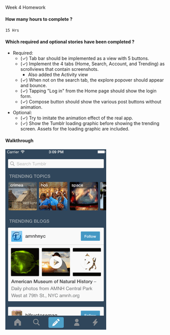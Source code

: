 

Week 4 Homework

#### How many hours to complete ?

    15 Hrs

#### Which required and optional stories have been completed ?

- Required:
    - (✓) Tab bar should be implemented as a view with 5 buttons.
    - (✓) Implement the 4 tabs (Home, Search, Account, and Trending) as scrollviews that contain screenshots.
        - Also added the Activity view
    - (✓) When not on the search tab, the explore popover should appear and bounce.
    - (✓) Tapping "Log in" from the Home page should show the login form.
    - (✓) Compose button should show the various post buttons without animation.
- Optional:
    - (✓) Try to imitate the animation effect of the real app.
    - (✓) Show the Tumblr loading graphic before showing the trending screen. Assets for the loading graphic are included.

#### Walkthrough

![Walthrough](Recordings/Homework04Take01.gif)
